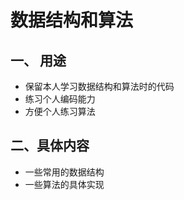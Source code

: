 # 数据结构和算法

## 一、 用途

- 保留本人学习数据结构和算法时的代码
- 练习个人编码能力
- 方便个人练习算法

## 二、具体内容

- 一些常用的数据结构
- 一些算法的具体实现


